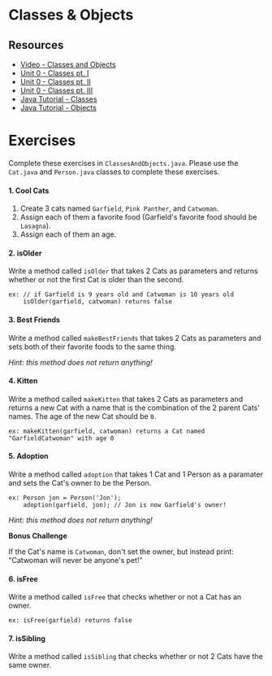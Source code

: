 # Classes & Objects

## Resources

* [Video - Classes and Objects](https://www.udemy.com/java-tutorial/#/lecture/137826)
* [Unit 0 - Classes pt. I](https://github.com/accesscode-2-1/unit-0/blob/master/lessons/week-2/2015-03-17_classes-part-1.md)
* [Unit 0 - Classes pt. II](https://github.com/accesscode-2-1/unit-0/blob/master/lessons/week-2/2015-03-19_classes-part-2.md)
* [Unit 0 - Classes pt. III](https://github.com/accesscode-2-1/unit-0/blob/master/lessons/week-2/2015-03-21_classes-part-3.md)
* [Java Tutorial - Classes](https://docs.oracle.com/javase/tutorial/java/javaOO/classes.html)
* [Java Tutorial - Objects](https://docs.oracle.com/javase/tutorial/java/javaOO/objects.html)

# Exercises

Complete these exercises in `ClassesAndObjects.java`. Please use the `
Cat.java` and `Person.java` classes to complete these exercises.

#### 1. Cool Cats

1. Create 3 cats named `Garfield`, `Pink Panther`, and `Catwoman`.
2. Assign each of them a favorite food (Garfield's favorite food should be `Lasagna`).
3. Assign each of them an age.

#### 2. isOlder

Write a method called `isOlder` that takes 2 Cats as parameters and returns
whether or not the first Cat is older than the second.

```
ex: // if Garfield is 9 years old and Catwoman is 10 years old
    isOlder(garfield, catwoman) returns false
```

#### 3. Best Friends

Write a method called `makeBestFriends` that takes 2 Cats as parameters
and sets both of their favorite foods to the same thing.

*Hint: this method does not return anything!*

#### 4. Kitten

Write a method called `makeKitten` that takes 2 Cats as parameters and
returns a new Cat with a name that is the combination of the 2 parent Cats' names.
 The age of the new Cat should be `0`.

```
ex: makeKitten(garfield, catwoman) returns a Cat named "GarfieldCatwoman" with age 0
```

#### 5. Adoption

Write a method called `adoption` that takes 1 Cat and 1 Person as a
paramater and sets the Cat's owner to be the Person.

```
ex: Person jon = Person('Jon');
    adoption(garfield, jon); // Jon is now Garfield's owner!
```

*Hint: this method does not return anything!*

**Bonus Challenge**

If the Cat's name is `Catwoman`, don't set the owner,
but instead print: "Catwoman will never be anyone's pet!"

#### 6. isFree

Write a method called `isFree` that checks whether or not a Cat has an owner.

```
ex: isFree(garfield) returns false
```

#### 7. isSibling

Write a method called `isSibling` that checks whether or not 2 Cats have the same owner.
